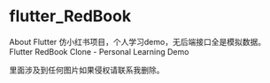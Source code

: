 # flutter_RedBook
About Flutter 仿小红书项目，个人学习demo，无后端接口全是模拟数据。Flutter RedBook Clone - Personal Learning Demo

里面涉及到任何图片如果侵权请联系我删除。
